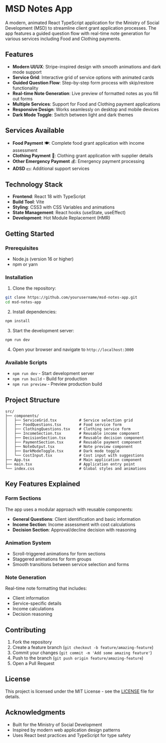 # MSD Notes App

A modern, animated React TypeScript application for the Ministry of Social Development (MSD) to streamline client grant application processes. The app features a guided question flow with real-time note generation for various services including Food and Clothing payments.

## Features

- **Modern UI/UX**: Stripe-inspired design with smooth animations and dark mode support
- **Service Grid**: Interactive grid of service options with animated cards
- **Guided Question Flow**: Step-by-step form process with skip/restore functionality
- **Real-time Note Generation**: Live preview of formatted notes as you fill out forms
- **Multiple Services**: Support for Food and Clothing payment applications
- **Responsive Design**: Works seamlessly on desktop and mobile devices
- **Dark Mode Toggle**: Switch between light and dark themes

## Services Available

- **Food Payment** 🍽️: Complete food grant application with income assessment
- **Clothing Payment** 👕: Clothing grant application with supplier details
- **Other Emergency Payment** 💰: Emergency payment processing
- **ADSD** 💵: Additional support services

## Technology Stack

- **Frontend**: React 18 with TypeScript
- **Build Tool**: Vite
- **Styling**: CSS3 with CSS Variables and animations
- **State Management**: React hooks (useState, useEffect)
- **Development**: Hot Module Replacement (HMR)

## Getting Started

### Prerequisites

- Node.js (version 16 or higher)
- npm or yarn

### Installation

1. Clone the repository:
```bash
git clone https://github.com/yourusername/msd-notes-app.git
cd msd-notes-app
```

2. Install dependencies:
```bash
npm install
```

3. Start the development server:
```bash
npm run dev
```

4. Open your browser and navigate to `http://localhost:3000`

### Available Scripts

- `npm run dev` - Start development server
- `npm run build` - Build for production
- `npm run preview` - Preview production build

## Project Structure

```
src/
├── components/
│   ├── ServiceGrid.tsx          # Service selection grid
│   ├── FoodQuestions.tsx        # Food service form
│   ├── ClothingQuestions.tsx    # Clothing service form
│   ├── IncomeSection.tsx        # Reusable income component
│   ├── DecisionSection.tsx      # Reusable decision component
│   ├── PaymentSection.tsx       # Reusable payment component
│   ├── NoteOutput.tsx           # Note preview component
│   ├── DarkModeToggle.tsx       # Dark mode toggle
│   └── CostInput.tsx            # Cost input with suggestions
├── App.tsx                      # Main application component
├── main.tsx                     # Application entry point
└── index.css                    # Global styles and animations
```

## Key Features Explained

### Form Sections
The app uses a modular approach with reusable components:
- **General Questions**: Client identification and basic information
- **Income Section**: Income assessment with cost calculations
- **Decision Section**: Approval/decline decision with reasoning

### Animation System
- Scroll-triggered animations for form sections
- Staggered animations for form groups
- Smooth transitions between service selection and forms

### Note Generation
Real-time note formatting that includes:
- Client information
- Service-specific details
- Income calculations
- Decision reasoning

## Contributing

1. Fork the repository
2. Create a feature branch (`git checkout -b feature/amazing-feature`)
3. Commit your changes (`git commit -m 'Add some amazing feature'`)
4. Push to the branch (`git push origin feature/amazing-feature`)
5. Open a Pull Request

## License

This project is licensed under the MIT License - see the [LICENSE](LICENSE) file for details.

## Acknowledgments

- Built for the Ministry of Social Development
- Inspired by modern web application design patterns
- Uses React best practices and TypeScript for type safety 